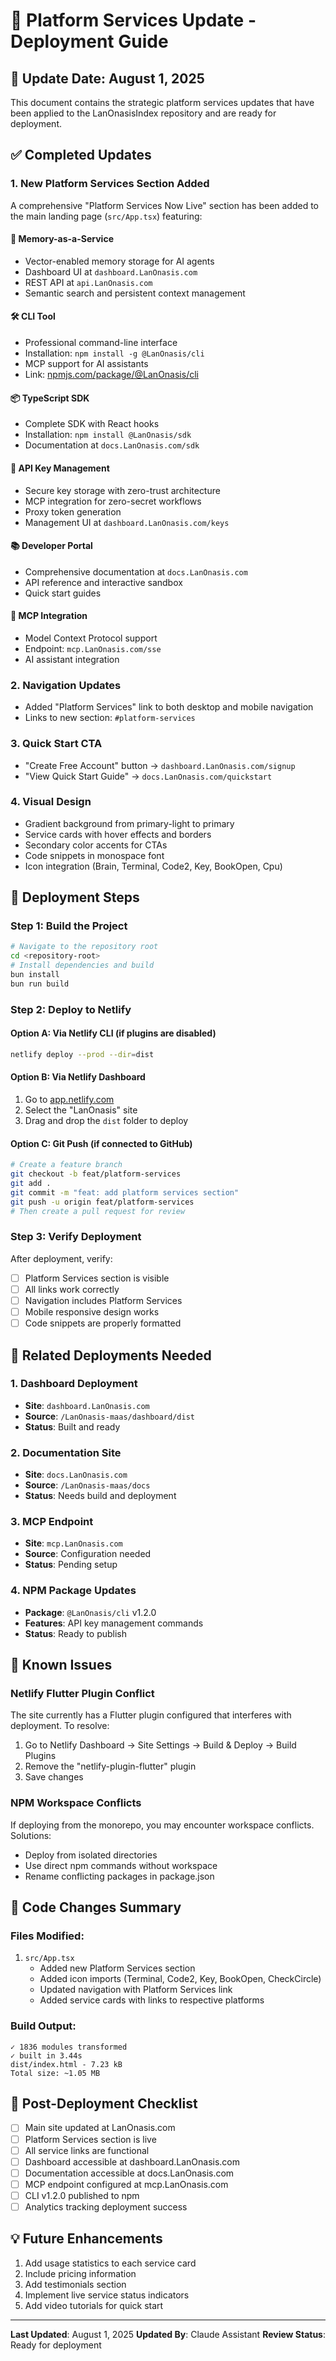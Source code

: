 # 🚀 Platform Services Update - Deployment Guide

## 📅 Update Date: August 1, 2025

This document contains the strategic platform services updates that have been applied to the LanOnasisIndex repository and are ready for deployment.

## ✅ Completed Updates

### 1. **New Platform Services Section Added**

A comprehensive "Platform Services Now Live" section has been added to the main landing page (`src/App.tsx`) featuring:

#### 🧠 Memory-as-a-Service
- Vector-enabled memory storage for AI agents
- Dashboard UI at `dashboard.LanOnasis.com`
- REST API at `api.LanOnasis.com`
- Semantic search and persistent context management

#### 🛠️ CLI Tool
- Professional command-line interface
- Installation: `npm install -g @LanOnasis/cli`
- MCP support for AI assistants
- Link: [npmjs.com/package/@LanOnasis/cli](https://www.npmjs.com/package/@LanOnasis/cli)

#### 📦 TypeScript SDK
- Complete SDK with React hooks
- Installation: `npm install @LanOnasis/sdk`
- Documentation at `docs.LanOnasis.com/sdk`

#### 🔐 API Key Management
- Secure key storage with zero-trust architecture
- MCP integration for zero-secret workflows
- Proxy token generation
- Management UI at `dashboard.LanOnasis.com/keys`

#### 📚 Developer Portal
- Comprehensive documentation at `docs.LanOnasis.com`
- API reference and interactive sandbox
- Quick start guides

#### 🤖 MCP Integration
- Model Context Protocol support
- Endpoint: `mcp.LanOnasis.com/sse`
- AI assistant integration

### 2. **Navigation Updates**
- Added "Platform Services" link to both desktop and mobile navigation
- Links to new section: `#platform-services`

### 3. **Quick Start CTA**
- "Create Free Account" button → `dashboard.LanOnasis.com/signup`
- "View Quick Start Guide" → `docs.LanOnasis.com/quickstart`

### 4. **Visual Design**
- Gradient background from primary-light to primary
- Service cards with hover effects and borders
- Secondary color accents for CTAs
- Code snippets in monospace font
- Icon integration (Brain, Terminal, Code2, Key, BookOpen, Cpu)

## 🚀 Deployment Steps

### Step 1: Build the Project
```bash
# Navigate to the repository root
cd <repository-root>
# Install dependencies and build
bun install
bun run build
```

### Step 2: Deploy to Netlify

#### Option A: Via Netlify CLI (if plugins are disabled)
```bash
netlify deploy --prod --dir=dist
```

#### Option B: Via Netlify Dashboard
1. Go to [app.netlify.com](https://app.netlify.com)
2. Select the "LanOnasis" site
3. Drag and drop the `dist` folder to deploy

#### Option C: Git Push (if connected to GitHub)
```bash
# Create a feature branch
git checkout -b feat/platform-services
git add .
git commit -m "feat: add platform services section"
git push -u origin feat/platform-services
# Then create a pull request for review
```

### Step 3: Verify Deployment
After deployment, verify:
- [ ] Platform Services section is visible
- [ ] All links work correctly
- [ ] Navigation includes Platform Services
- [ ] Mobile responsive design works
- [ ] Code snippets are properly formatted

## 🔗 Related Deployments Needed

### 1. Dashboard Deployment
- **Site**: `dashboard.LanOnasis.com`
- **Source**: `/LanOnasis-maas/dashboard/dist`
- **Status**: Built and ready

### 2. Documentation Site
- **Site**: `docs.LanOnasis.com`
- **Source**: `/LanOnasis-maas/docs`
- **Status**: Needs build and deployment

### 3. MCP Endpoint
- **Site**: `mcp.LanOnasis.com`
- **Source**: Configuration needed
- **Status**: Pending setup

### 4. NPM Package Updates
- **Package**: `@LanOnasis/cli` v1.2.0
- **Features**: API key management commands
- **Status**: Ready to publish

## 🐛 Known Issues

### Netlify Flutter Plugin Conflict
The site currently has a Flutter plugin configured that interferes with deployment. To resolve:

1. Go to Netlify Dashboard → Site Settings → Build & Deploy → Build Plugins
2. Remove the "netlify-plugin-flutter" plugin
3. Save changes

### NPM Workspace Conflicts
If deploying from the monorepo, you may encounter workspace conflicts. Solutions:
- Deploy from isolated directories
- Use direct npm commands without workspace
- Rename conflicting packages in package.json

## 📝 Code Changes Summary

### Files Modified:
1. `src/App.tsx`
   - Added new Platform Services section
   - Added icon imports (Terminal, Code2, Key, BookOpen, CheckCircle)
   - Updated navigation with Platform Services link
   - Added service cards with links to respective platforms

### Build Output:
```
✓ 1836 modules transformed
✓ built in 3.44s
dist/index.html - 7.23 kB
Total size: ~1.05 MB
```

## 🎯 Post-Deployment Checklist

- [ ] Main site updated at LanOnasis.com
- [ ] Platform Services section is live
- [ ] All service links are functional
- [ ] Dashboard accessible at dashboard.LanOnasis.com
- [ ] Documentation accessible at docs.LanOnasis.com
- [ ] MCP endpoint configured at mcp.LanOnasis.com
- [ ] CLI v1.2.0 published to npm
- [ ] Analytics tracking deployment success

## 💡 Future Enhancements

1. Add usage statistics to each service card
2. Include pricing information
3. Add testimonials section
4. Implement live service status indicators
5. Add video tutorials for quick start

---

**Last Updated**: August 1, 2025
**Updated By**: Claude Assistant
**Review Status**: Ready for deployment